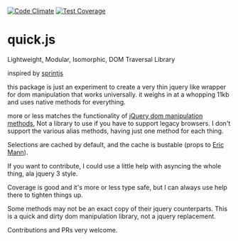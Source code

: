 [![Code Climate](https://codeclimate.com/github/rossPatton/quick.js/badges/gpa.svg)](https://codeclimate.com/github/rossPatton/quick.js) [![Test Coverage](https://codeclimate.com/github/rossPatton/quick.js/badges/coverage.svg)](https://codeclimate.com/github/rossPatton/quick.js/coverage)

# quick.js
Lightweight, Modular, Isomorphic, DOM Traversal Library

inspired by [sprintjs](https://github.com/bendc/sprint)

this package is just an experiment to create a very thin jquery like wrapper for dom manipulation that works universally. it weighs in at a whopping 11kb and uses native methods for everything.

more or less matches the functionality of [jQuery dom manipulation methods](https://api.jquery.com/category/manipulation/), Not a library to use if you have to support legacy browsers. I don't support the various alias methods, having just one method for each thing.

Selections are cached by default, and the cache is bustable (props to [Eric Mann](http://ttmm.io/tech/selector-caching-jquery/)).

If you want to contribute, I could use a little help with asyncing the whole thing, ala jquery 3 style.

Coverage is good and it's more or less type safe, but I can always use help there to tighten things up.

Some methods may not be an exact copy of their jquery counterparts. This is a quick and dirty dom manipulation library, not a jquery replacement.

Contributions and PRs very welcome.
